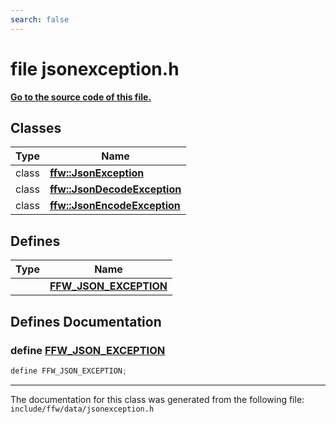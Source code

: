 ```yaml
---
search: false
---
```


# file jsonexception.h

**[Go to the source code of this file.](jsonexception_8h_source.md)**
## Classes

|Type|Name|
|-----|-----|
|class|[**ffw::JsonException**](classffw_1_1_json_exception.md)|
|class|[**ffw::JsonDecodeException**](classffw_1_1_json_decode_exception.md)|
|class|[**ffw::JsonEncodeException**](classffw_1_1_json_encode_exception.md)|


## Defines

|Type|Name|
|-----|-----|
||[**FFW\_JSON\_EXCEPTION**](jsonexception_8h.md#1af45c0551a7f61dec554c99fd2596b00c)|


## Defines Documentation

### define <a id="1af45c0551a7f61dec554c99fd2596b00c" href="#1af45c0551a7f61dec554c99fd2596b00c">FFW\_JSON\_EXCEPTION</a>

```cpp
define FFW_JSON_EXCEPTION;
```





----------------------------------------
The documentation for this class was generated from the following file: `include/ffw/data/jsonexception.h`
